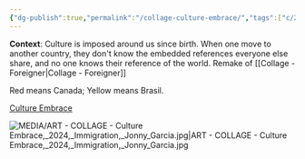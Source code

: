 ```yaml
---
{"dg-publish":true,"permalink":"/collage-culture-embrace/","tags":["c/2024","c/series","c/baby","c/colour-red","c/colour-yellow","c/hand","c/flat-background","c/colour-black","c/series-emigration"],"created":"2024-06-28T12:56:46.000-04:00","updated":"2025-08-21T16:32:37.260-04:00"}
---
```



**Context**: Culture is imposed around us since birth. When one move to another country, they don't know the embedded references everyone else share, and no one knows their reference of the world. Remake of [[Collage - Foreigner\|Collage - Foreigner]]

Red means Canada; Yellow means Brasil.

[Culture Embrace](https://www.instagram.com/p/C2x6XceR6sT/)

![MEDIA/ART - COLLAGE - Culture Embrace,_2024,_Immigration,_Jonny_Garcia.jpg|ART - COLLAGE - Culture Embrace,_2024,_Immigration,_Jonny_Garcia.jpg](/img/user/MEDIA/ART%20-%20COLLAGE%20-%20Culture%20Embrace,_2024,_Immigration,_Jonny_Garcia.jpg)